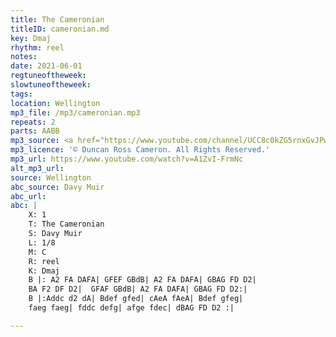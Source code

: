 ```yaml
---
title: The Cameronian
titleID: cameronian.md
key: Dmaj
rhythm: reel
notes: 
date: 2021-06-01
regtuneoftheweek: 
slowtuneoftheweek: 
tags: 
location: Wellington
mp3_file: /mp3/cameronian.mp3
repeats: 2
parts: AABB
mp3_source: <a href="https://www.youtube.com/channel/UCC8c0kZG5rnxGvJPwaYvBkg">Duncan Ross Cameron</a>
mp3_licence: '© Duncan Ross Cameron. All Rights Reserved.'
mp3_url: https://www.youtube.com/watch?v=A1ZvI-FrmNc
alt_mp3_url: 
source: Wellington
abc_source: Davy Muir
abc_url: 
abc: |
    X: 1
    T: The Cameronian
    S: Davy Muir
    L: 1/8
    M: C
    R: reel
    K: Dmaj
    B |: A2 FA DAFA| GFEF GBdB| A2 FA DAFA| GBAG FD D2|
    BA F2 DF D2|  GFAF GBdB| A2 FA DAFA| GBAG FD D2:|
    B |:Addc d2 dA| Bdef gfed| cAeA fAeA| Bdef gfeg|
    faeg faeg| fddc defg| afge fdec| dBAG FD D2 :|

---
```

